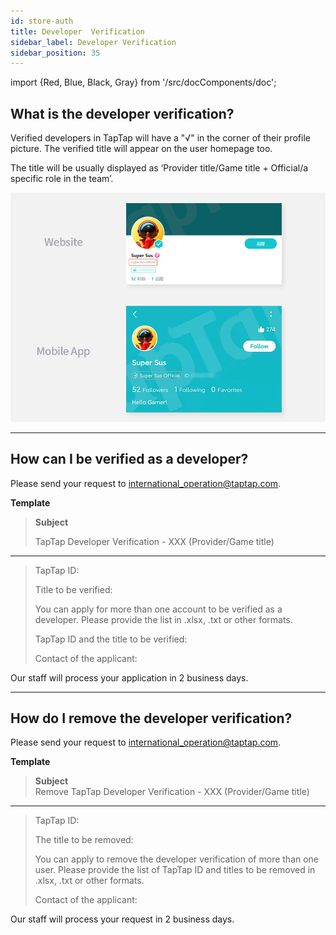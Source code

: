 ```yaml
---
id: store-auth
title: Developer  Verification
sidebar_label: Developer Verification
sidebar_position: 35
---
```

import {Red, Blue, Black, Gray} from '/src/docComponents/doc';


## What is the developer verification?

Verified developers in TapTap will have a <Blue>"√"</Blue> in the corner of their profile picture. The verified title will appear on the user homepage too.  

The title will be usually displayed as ‘Provider title/Game title + Official/a specific role in the team’.

![](/img/developer-verification-en.png)






---

## How can I be verified as a developer? 

Please send your request to [international_operation@taptap.com](mailto:international_operation@taptap.com).  

**Template**

> **Subject**
> 
> TapTap Developer Verification - XXX (Provider/Game title) 
---  
>

> TapTap ID:
>  
> Title to be verified:  
>
> You can apply for more than one account to be verified as a developer. Please provide the list in .xlsx, .txt or other formats.
>
> TapTap ID and the title to be verified: 
>
> Contact of the applicant:  

Our staff will process your application in 2 business days.



---



## How do I remove the developer verification? 

Please send your request to [international_operation@taptap.com](mailto:international_operation@taptap.com).

**Template**

> **Subject**  
> Remove TapTap Developer Verification - XXX (Provider/Game title) 
--- 

> TapTap ID:  
>
> The title to be removed:
>
> You can apply to remove the developer verification of more than one user. Please provide the list of TapTap ID and titles to be removed in .xlsx, .txt or other formats.
>
>Contact of the applicant:

Our staff will process your request in 2 business days.

 
